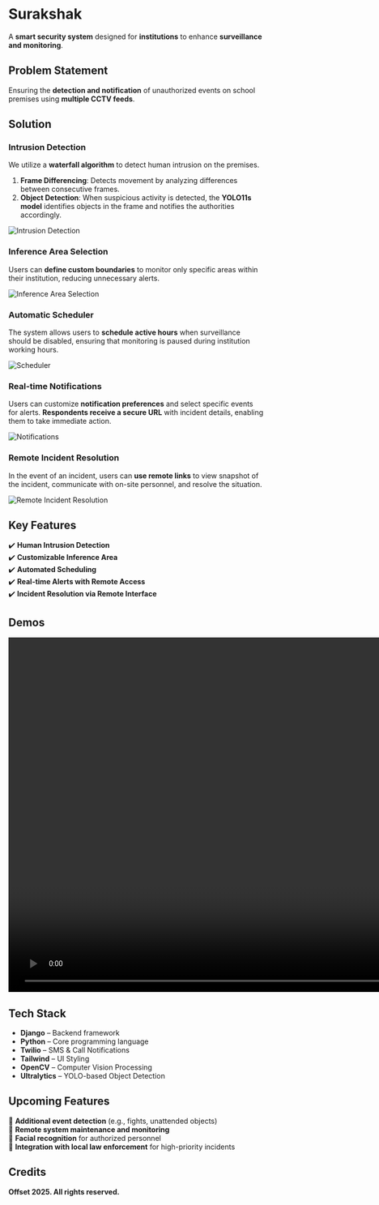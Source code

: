 # **Surakshak**  

A **smart security system** designed for **institutions** to enhance **surveillance and monitoring**.  

## **Problem Statement**  
Ensuring the **detection and notification** of unauthorized events on school premises using **multiple CCTV feeds**.  

## **Solution**  

### **Intrusion Detection**  
We utilize a **waterfall algorithm** to detect human intrusion on the premises.  

1. **Frame Differencing**: Detects movement by analyzing differences between consecutive frames.  
2. **Object Detection**: When suspicious activity is detected, the **YOLO11s model** identifies objects in the frame and notifies the authorities accordingly.  

<img title="Intrusion Detection" src="assets/intrusion.jpeg">  

### **Inference Area Selection**  
Users can **define custom boundaries** to monitor only specific areas within their institution, reducing unnecessary alerts.  

<img title="Inference Area Selection" src="assets/area_selection.jpeg">  

### **Automatic Scheduler**  
The system allows users to **schedule active hours** when surveillance should be disabled, ensuring that monitoring is paused during institution working hours.  

<img title="Scheduler" src="assets/scheduler.jpeg">  

### **Real-time Notifications**  
Users can customize **notification preferences** and select specific events for alerts. **Respondents receive a secure URL** with incident details, enabling them to take immediate action.  

<img title="Notifications" src="assets/notification.png">

### **Remote Incident Resolution**
In the event of an incident, users can **use remote links** to view snapshot of the incident, communicate with on-site personnel, and resolve the situation.

<img title="Remote Incident Resolution" src="assets/resolution.png">

## **Key Features**  
✔️ **Human Intrusion Detection**  
✔️ **Customizable Inference Area**  
✔️ **Automated Scheduling**  
✔️ **Real-time Alerts with Remote Access**  
✔️ **Incident Resolution via Remote Interface**  

## **Demos**  

<video src="assets/demo.mp4" width="19209" height="700" controls></video>




## **Tech Stack**  
- **Django** – Backend framework  
- **Python** – Core programming language  
- **Twilio** – SMS & Call Notifications  
- **Tailwind** – UI Styling  
- **OpenCV** – Computer Vision Processing  
- **Ultralytics** – YOLO-based Object Detection  

## **Upcoming Features**  
🔹 **Additional event detection** (e.g., fights, unattended objects)  
🔹 **Remote system maintenance and monitoring**  
🔹 **Facial recognition** for authorized personnel  
🔹 **Integration with local law enforcement** for high-priority incidents  

## **Credits**  
**Offset 2025. All rights reserved.**  
